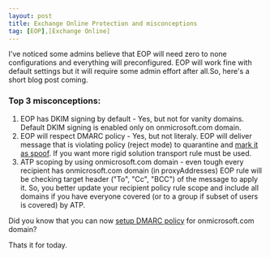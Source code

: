 ```yaml
---
layout: post
title: Exchange Online Protection and misconceptions
tag: [EOP],[Exchange Online]
---
```



I've noticed some admins believe that EOP will need zero to none configurations and everything will preconfigured. EOP will work fine with default settings but it will require some admin effort after all.So, here's a short blog post coming.

### Top 3 misconceptions:
1. EOP has DKIM signing by default - Yes, but not for vanity domains. Default DKIM signing is enabled only on onmicrosoft.com domain.
2. EOP will respect DMARC policy - Yes, but not literaly. EOP will deliver message that is violating policy (reject mode) to quarantine and [mark it as spoof](https://learn.microsoft.com/en-us/microsoft-365/security/office-365-security/use-dmarc-to-validate-email?view=o365-worldwide#how-microsoft-365-handles-inbound-email-that-fails-dmarc). If you want more rigid solution transport rule must be used.
3. ATP  scoping by using onmicrosoft.com domain - even tough every recipient has onmicrosoft.com domain (in proxyAddresses) EOP rule will be checking target header ("To", "Cc", "BCC") of the message to apply it. So, you better update your recipient policy rule scope and include all domains if you have everyone covered (or to a group if subset of users is covered) by ATP.

Did you know that you can now [setup DMARC policy](https://learn.microsoft.com/en-us/microsoft-365/security/office-365-security/use-dmarc-to-validate-email?view=o365-worldwide#set-up-dmarc-for-outbound-mail-from-microsoft-365) for onmicrosoft.com domain?

Thats it for today.